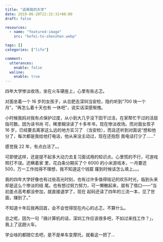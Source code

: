```yaml
---
title: "逃离我的大学"
date: 2019-06-20T22:32:31+08:00
draft: false

resources:
  - name: "featured-image"
    src: "hefei-to-shenzhen.webp"

tags: []
categories: ["life"]

comment:
  utterances:
    enable: false
  waline:
    enable: true
---
```


四年大学惨淡收场，坐在火车硬座上，心里有些忐忑。

对面坐着一个 16 岁的女孩子，从合肥去深圳当安检，隐约听到“700 块一个月”，“再怎么着十天也有
一休吧”，说实话深感惭愧。

小时候我妈对我有点保护过度，从小到大几乎没下田干过活，在家帮忙干过的活屈指可数。因为读书尚
可，稀里糊涂读了十多年书，现在惨淡收场。而对面女孩子 16 岁，已经要去离家这么远的地方实习了
（当安检），而且还听到对面说“想和他分了，每次都是我给他打电话，他从来没主动过，现在还抱怨
我电话打少了......”

感觉我 22 年，有点白活了。。

可即使这样，还是提不起多大动力去复习面试用的知识点。心里慌的不行，可游戏照打不误。还瞒着家
里，花白条分期买了个 6000 的小米游戏本，一月要还 500，万一工作找得不理想，我不知道这个钱窟
窿到时候该怎么填上。。。

我的四年大学好像也有过些高光时刻，也有过许多值得铭记的欢乐时光，临到头来却是这么个惨淡的结
尾。也有想过努力努力，可一懒散起来，就有了借口——“当初差点高考都没参加，就直接退学了，现在
起码还读了四年的三流一本，见了世面，赚到了。”

不知道十年后我再回首，会不会觉得现在内心的忐忑，不算什么。

总之呢，因为一句「搞计算机的话，深圳工作应该很多吧，不如过来找工作？」，我上了这趟火车。

学业啥的都随它去吧，是不是单车变摩托，就看这一把了...
